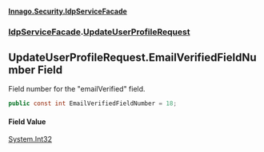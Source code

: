 #### [Innago\.Security\.IdpServiceFacade](../../index.md 'index')
### [IdpServiceFacade](../index.md 'IdpServiceFacade').[UpdateUserProfileRequest](index.md 'IdpServiceFacade\.UpdateUserProfileRequest')

## UpdateUserProfileRequest\.EmailVerifiedFieldNumber Field

Field number for the "emailVerified" field\.

```csharp
public const int EmailVerifiedFieldNumber = 18;
```

#### Field Value
[System\.Int32](https://learn.microsoft.com/en-us/dotnet/api/system.int32 'System\.Int32')
